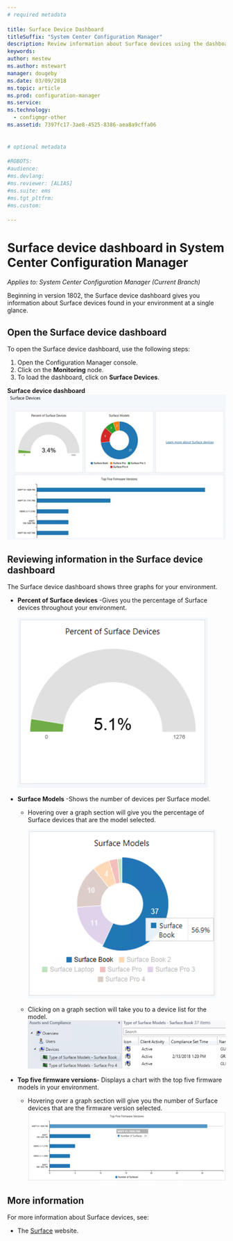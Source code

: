 ```yaml
---
# required metadata

title: Surface Device Dashboard
titleSuffix: "System Center Configuration Manager"
description: Review information about Surface devices using the dashboard.
keywords:
author: mestew
ms.author: mstewart
manager: dougeby
ms.date: 03/09/2018
ms.topic: article
ms.prod: configuration-manager
ms.service:
ms.technology:
  - configmgr-other
ms.assetid: 7397fc17-3ae8-4525-8386-aea8a9cffa06


# optional metadata

#ROBOTS:
#audience:
#ms.devlang:
#ms.reviewer: [ALIAS]
#ms.suite: ems
#ms.tgt_pltfrm:
#ms.custom:

---
```

# Surface device dashboard in System Center Configuration Manager

*Applies to: System Center Configuration Manager (Current Branch)*

Beginning in version 1802, the Surface device dashboard gives you information about Surface devices found in your environment at a single glance. <!--1355788-->

## Open the Surface device dashboard

To open the Surface device dashboard, use the following steps: 

1. Open the Configuration Manager console. 
2. Click on the **Monitoring** node. 
3. To load the dashboard, click on **Surface Devices**.

**Surface device dashboard**
![Surface device dashboard](media\Surface-device-dashboard.PNG)



## Reviewing information in the Surface device dashboard

The Surface device dashboard shows three graphs for your environment. 

- **Percent of Surface devices** -Gives you the percentage of Surface devices throughout your environment.

    ![Percent of Surface devices graph](media\Percent-Surface-Devices.PNG)
- **Surface Models** -Shows the number of devices per Surface model. 
    - Hovering over a graph section will give you the percentage of Surface devices that are the model selected. 

         ![Surface models graph](media\Surface-Models-Hover.PNG)
    - Clicking on a graph section will take you to a device list for the model. 
        ![Surface model device list](media\Surface-Model-Device-List.PNG)

- **Top five firmware versions**- Displays a chart with the top five firmware models in your environment. 
    - Hovering over a graph section will give you the number of Surface devices that are the firmware version selected. 
       ![Surface model device list](media\Surface-Firmware-Hover.PNG)


## More information

For more information about Surface devices, see:
 - The [Surface]( https://go.microsoft.com/fwlink/?linkid=861998) website.
    




